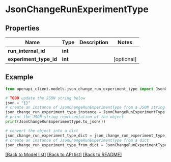 # JsonChangeRunExperimentType


## Properties

Name | Type | Description | Notes
------------ | ------------- | ------------- | -------------
**run_internal_id** | **int** |  | 
**experiment_type_id** | **int** |  | [optional] 

## Example

```python
from openapi_client.models.json_change_run_experiment_type import JsonChangeRunExperimentType

# TODO update the JSON string below
json = "{}"
# create an instance of JsonChangeRunExperimentType from a JSON string
json_change_run_experiment_type_instance = JsonChangeRunExperimentType.from_json(json)
# print the JSON string representation of the object
print(JsonChangeRunExperimentType.to_json())

# convert the object into a dict
json_change_run_experiment_type_dict = json_change_run_experiment_type_instance.to_dict()
# create an instance of JsonChangeRunExperimentType from a dict
json_change_run_experiment_type_from_dict = JsonChangeRunExperimentType.from_dict(json_change_run_experiment_type_dict)
```
[[Back to Model list]](../README.md#documentation-for-models) [[Back to API list]](../README.md#documentation-for-api-endpoints) [[Back to README]](../README.md)


